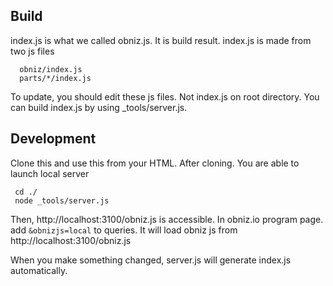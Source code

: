 ## Build
index.js is what we called obniz.js.
It is build result.
index.js is made from two js files
```
  obniz/index.js  
  parts/*/index.js  
```
To update, you should edit these js files. Not index.js on root directory.
You can build index.js by using _tools/server.js.

## Development
Clone this and use this from your HTML.
After cloning. You are able to launch local server

```shell
 cd ./
 node _tools/server.js
```
Then, http://localhost:3100/obniz.js is accessible.
In obniz.io program page. add ```&obnizjs=local``` to queries.
It will load obniz js from http://localhost:3100/obniz.js

When you make something changed, server.js will generate index.js automatically.
